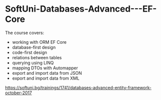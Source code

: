 
# SoftUni-Databases-Advanced---EF-Core

The course covers:

- working with ORM EF Core
- database-first design
- code-first design
- relations between tables
- querying using LINQ
- mapping DTOs with Automapper
- export and import data from JSON
- export and import data from XML

https://softuni.bg/trainings/1741/databases-advanced-entity-framework-october-2017